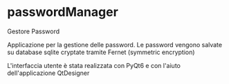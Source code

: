# passwordManager
Gestore Password

Applicazione per la gestione delle password.
Le password vengono salvate su database sqlite cryptate tramite Fernet (symmetric encryption)

L'interfaccia utente è stata realizzata con PyQt6 e con l'aiuto dell'applicazione QtDesigner
